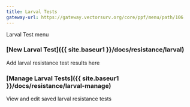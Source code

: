 ```yaml
---
title: Larval Tests
gateway-url: https://gateway.vectorsurv.org/core/ppf/menu/path/106
---
```

Larval Test menu

### [New Larval Test]({{ site.baseur1 }}/docs/resistance/larval)

Add larval resistance test results here

### [Manage Larval Tests]({{ site.baseur1 }}/docs/resistance/larval-manage)

View and edit saved larval resistance tests
